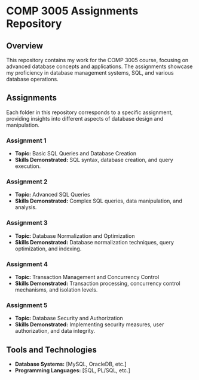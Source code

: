 # COMP 3005 Assignments Repository

## Overview
This repository contains my work for the COMP 3005 course, focusing on advanced database concepts and applications. The assignments showcase my proficiency in database management systems, SQL, and various database operations.

## Assignments
Each folder in this repository corresponds to a specific assignment, providing insights into different aspects of database design and manipulation.

### Assignment 1
- **Topic:** Basic SQL Queries and Database Creation
- **Skills Demonstrated:** SQL syntax, database creation, and query execution.

### Assignment 2
- **Topic:** Advanced SQL Queries
- **Skills Demonstrated:** Complex SQL queries, data manipulation, and analysis.

### Assignment 3
- **Topic:** Database Normalization and Optimization
- **Skills Demonstrated:** Database normalization techniques, query optimization, and indexing.

### Assignment 4
- **Topic:** Transaction Management and Concurrency Control
- **Skills Demonstrated:** Transaction processing, concurrency control mechanisms, and isolation levels.

### Assignment 5
- **Topic:** Database Security and Authorization
- **Skills Demonstrated:** Implementing security measures, user authorization, and data integrity.

## Tools and Technologies
- **Database Systems:** [MySQL, OracleDB, etc.]
- **Programming Languages:** [SQL, PL/SQL, etc.]
